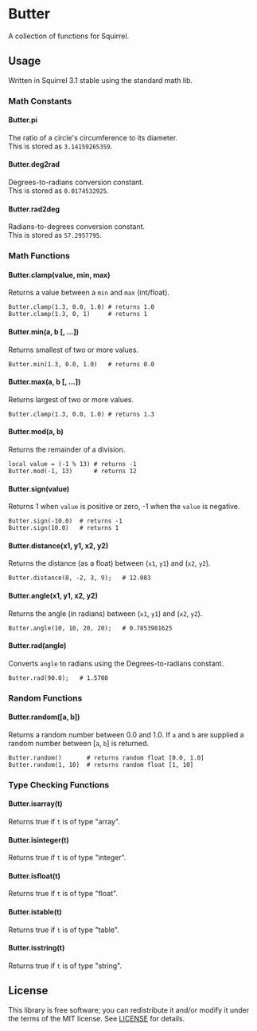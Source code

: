 # Butter

A collection of functions for Squirrel.

## Usage

Written in Squirrel 3.1 stable using the standard math lib.

### Math Constants

#### Butter.pi
The ratio of a circle's circumference to its diameter.</br>
This is stored as `3.14159265359`.

#### Butter.deg2rad
Degrees-to-radians conversion constant.</br>
This is stored as `0.0174532925`.

#### Butter.rad2deg
Radians-to-degrees conversion constant.</br>
This is stored as `57.2957795`.

### Math Functions

#### Butter.clamp(value, min, max)
Returns a value between a `min` and `max` (int/float).
```squirrel
Butter.clamp(1.3, 0.0, 1.0)	# returns 1.0
Butter.clamp(1.3, 0, 1)		# returns 1
```

#### Butter.min(a, b [, ...])
Returns smallest of two or more values.
```squirrel
Butter.min(1.3, 0.0, 1.0)	# returns 0.0
```

#### Butter.max(a, b [, ...])
Returns largest of two or more values.
```squirrel
Butter.clamp(1.3, 0.0, 1.0)	# returns 1.3
```

#### Butter.mod(a, b)
Returns the remainder of a division.
```squirrel
local value = (-1 % 13)	# returns -1
Butter.mod(-1, 13)		# returns 12
```

#### Butter.sign(value)
Returns 1 when `value` is positive or zero, -1 when the `value` is negative.
```squirrel
Butter.sign(-10.0)	# returns -1
Butter.sign(10.0)	# returns 1
```

#### Butter.distance(x1, y1, x2, y2)
Returns the distance (as a float) between (`x1`, `y1`) and (`x2`, `y2`).
```squirrel
Butter.distance(8, -2, 3, 9);	# 12.083
```

#### Butter.angle(x1, y1, x2, y2)
Returns the angle (in radians) between (`x1`, `y1`) and (`x2`, `y2`).
```squirrel
Butter.angle(10, 10, 20, 20);	# 0.7853981625
```

#### Butter.rad(angle)
Converts `angle` to radians using the Degrees-to-radians constant.
```squirrel
Butter.rad(90.0);	# 1.5708
```

### Random Functions

#### Butter.random([a, b])
Returns a random number between 0.0 and 1.0.
If `a` and `b` are supplied a random number between [`a`, `b`] is returned.

```squirrel
Butter.random()       # returns random float [0.0, 1.0]
Butter.random(1, 10)  # returns random float [1, 10]
```

### Type Checking Functions

#### Butter.isarray(t)
Returns true if `t` is of type "array".

#### Butter.isinteger(t)
Returns true if `t` is of type "integer".

#### Butter.isfloat(t)
Returns true if `t` is of type "float".

#### Butter.istable(t)
Returns true if `t` is of type "table".

#### Butter.isstring(t)
Returns true if `t` is of type "string".

## License

This library is free software; you can redistribute it and/or modify it under
the terms of the MIT license. See [LICENSE](LICENSE) for details.
